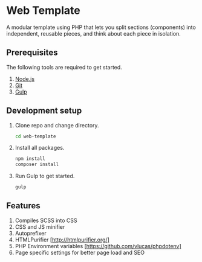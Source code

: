 # Web Template
A modular template using PHP that lets you split sections (components) into independent, reusable pieces, and think about each piece in isolation.

## Prerequisites
The following tools are required to get started.

1. [Node.js](https://nodejs.org/)
2. [Git](https://git-scm.com/)
3. [Gulp](https://gulpjs.com/)

## Development setup
1. Clone repo and change directory.  

	```sh
	cd web-template
	```
2. Install all packages.  

	```sh
	npm install 
	composer install
	```
3. Run Gulp to get started.  

	```sh
	gulp
	```

## Features
1. Compiles SCSS into CSS
2. CSS and JS minifier
3. Autoprefixer
4. HTMLPurifier [http://htmlpurifier.org/]
5. PHP Environment variables [https://github.com/vlucas/phpdotenv]
6. Page specific settings for better page load and SEO
